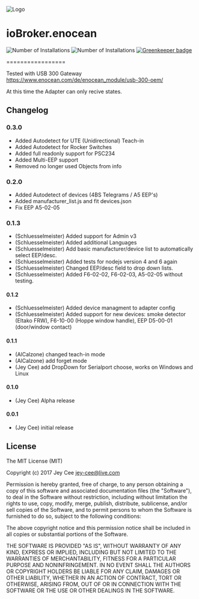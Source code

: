 ![Logo](admin/EnOcean.png)
# ioBroker.enocean
![Number of Installations](http://iobroker.live/badges/enocean-installed.svg) ![Number of Installations](http://iobroker.live/badges/enocean-stable.svg) 
[![Greenkeeper badge](https://badges.greenkeeper.io/iobroker-community-adapters/ioBroker.enocean.svg)](https://greenkeeper.io/)

=================


Tested with USB 300 Gateway https://www.enocean.com/de/enocean_module/usb-300-oem/

At this time the Adapter can only recive states.

## Changelog

### 0.3.0
* Added Autodetect for UTE (Unidirectional) Teach-in
*  Added Autodetect for Rocker Switches
*  Added full readonly support for PSC234
*  Added Multi-EEP support
*  Removed no longer used Objects from info

### 0.2.0
* Added Autodetect of devices (4BS Telegrams / A5 EEP's)
*  Added manufacturer_list.js and fit devices.json
*  Fix EEP A5-02-05

### 0.1.3
* (Schluesselmeister) Added support for Admin v3
* (Schluesselmeister) Added additional Languages
* (Schluesselmeister) Add basic manufacturer/device list to automatically select EEP/desc.
* (Schluesselmeister) Added tests for nodejs version 4 and 6 again
* (Schluesselmeister) Changed EEP/desc field to drop down lists.
* (Schluesselmeister) Added F6-02-02, F6-02-03, A5-02-05 without testing. 

#### 0.1.2
* (Schluesselmeister) Added device managment to adapter config
* (Schluesselmeister) Added support for new devices: smoke detector (Eltako FRW), F6-10-00 (Hoppe window handle), EEP D5-00-01 (door/window contact)

#### 0.1.1
* (AlCalzone) changed teach-in mode
* (AlCalzone) add forget mode
* (Jey Cee) add DropDown for Serialport choose, works on Windows and Linux

#### 0.1.0
* (Jey Cee) Alpha release 

#### 0.0.1
* (Jey Cee) initial release

## License
The MIT License (MIT)

Copyright (c) 2017 Jey Cee <jey-cee@live.com>

Permission is hereby granted, free of charge, to any person obtaining a copy
of this software and associated documentation files (the "Software"), to deal
in the Software without restriction, including without limitation the rights
to use, copy, modify, merge, publish, distribute, sublicense, and/or sell
copies of the Software, and to permit persons to whom the Software is
furnished to do so, subject to the following conditions:

The above copyright notice and this permission notice shall be included in
all copies or substantial portions of the Software.

THE SOFTWARE IS PROVIDED "AS IS", WITHOUT WARRANTY OF ANY KIND, EXPRESS OR
IMPLIED, INCLUDING BUT NOT LIMITED TO THE WARRANTIES OF MERCHANTABILITY,
FITNESS FOR A PARTICULAR PURPOSE AND NONINFRINGEMENT. IN NO EVENT SHALL THE
AUTHORS OR COPYRIGHT HOLDERS BE LIABLE FOR ANY CLAIM, DAMAGES OR OTHER
LIABILITY, WHETHER IN AN ACTION OF CONTRACT, TORT OR OTHERWISE, ARISING FROM,
OUT OF OR IN CONNECTION WITH THE SOFTWARE OR THE USE OR OTHER DEALINGS IN
THE SOFTWARE.
